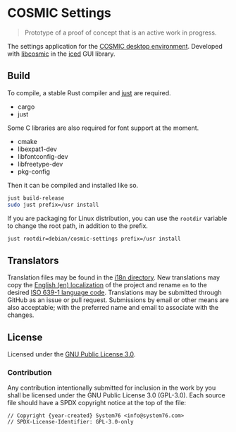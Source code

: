 # COSMIC Settings

> Prototype of a proof of concept that is an active work in progress.

The settings application for the [COSMIC desktop environment](https://github.com/pop-os/cosmic-epoch). Developed with [libcosmic](https://github.com/pop-os/libcosmic) in the [iced](https://iced.rs/) GUI library.

## Build

To compile, a stable Rust compiler and [just](https://github.com/casey/just) are required.

- cargo
- just

Some C libraries are also required for font support at the moment.

- cmake
- libexpat1-dev
- libfontconfig-dev
- libfreetype-dev
- pkg-config

Then it can be compiled and installed like so.

```sh
just build-release
sudo just prefix=/usr install
```

If you are packaging for Linux distribution, you can use the `rootdir` variable to change the root path, in addition to the prefix.

```sh
just rootdir=debian/cosmic-settings prefix=/usr install
```

## Translators

Translation files may be found in the [i18n directory](./i18n). New translations may copy the [English (en) localization](./i18n/en) of the project and rename `en` to the desired [ISO 639-1 language code](https://en.wikipedia.org/wiki/List_of_ISO_639-1_codes). Translations may be submitted through GitHub as an issue or pull request. Submissions by email or other means are also acceptable; with the preferred name and email to associate with the changes.

## License

Licensed under the [GNU Public License 3.0](https://choosealicense.com/licenses/gpl-3.0).



### Contribution

Any contribution intentionally submitted for inclusion in the work by you shall be licensed under the GNU Public License 3.0 (GPL-3.0). Each source file should have a SPDX copyright notice at the top of the file:

```
// Copyright {year-created} System76 <info@system76.com>
// SPDX-License-Identifier: GPL-3.0-only
```
